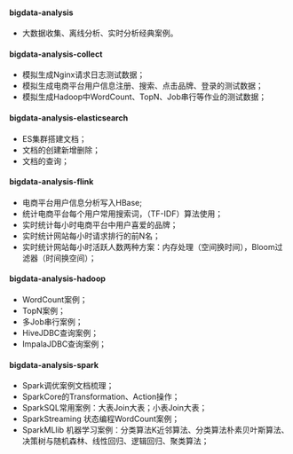 #### bigdata-analysis
* 大数据收集、离线分析、实时分析经典案例。
#### bigdata-analysis-collect
* 模拟生成Nginx请求日志测试数据；
* 模拟生成电商平台用户信息注册、搜索、点击品牌、登录的测试数据；
* 模拟生成Hadoop中WordCount、TopN、Job串行等作业的测试数据；
#### bigdata-analysis-elasticsearch
* ES集群搭建文档；
* 文档的创建新增删除；
* 文档的查询；
#### bigdata-analysis-flink
* 电商平台用户信息分析写入HBase;
* 统计电商平台每个用户常用搜索词，（TF-IDF）算法使用；
* 实时统计每小时电商平台中用户喜爱的品牌；
* 实时统计网站每小时请求排行的前N名；
* 实时统计网站每小时活跃人数两种方案：内存处理（空间换时间），Bloom过滤器（时间换空间）；
#### bigdata-analysis-hadoop
* WordCount案例；
* TopN案例；
* 多Job串行案例；
* HiveJDBC查询案例；
* ImpalaJDBC查询案例；
#### bigdata-analysis-spark
* Spark调优案例文档梳理；
* SparkCore的Transformation、Action操作；
* SparkSQL常用案例：大表Join大表；小表Join大表；
* SparkStreaming 状态编程WordCount案例；
* SparkMLlib 机器学习案例：分类算法K近邻算法、分类算法朴素贝叶斯算法、决策树与随机森林、线性回归、逻辑回归、聚类算法；
